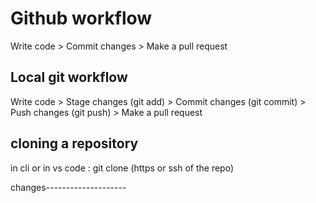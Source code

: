 # Github workflow

Write code > Commit changes > Make a pull request

## Local git workflow

Write code >
Stage changes (git add) >
Commit changes (git commit) >
Push changes (git push) >
Make a pull request

## cloning a repository

in cli or in vs code : git clone (https or ssh of the repo)


changes--------------------
